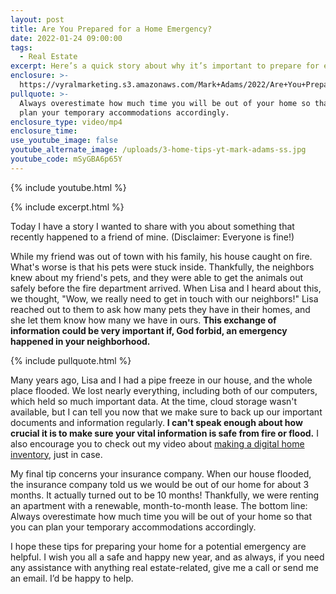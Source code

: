 ```yaml
---
layout: post
title: Are You Prepared for a Home Emergency?
date: 2022-01-24 09:00:00
tags:
  - Real Estate
excerpt: Here’s a quick story about why it’s important to prepare for emergencies.
enclosure: >-
  https://vyralmarketing.s3.amazonaws.com/Mark+Adams/2022/Are+You+Prepared+for+a+Home+Emergency_+(1).mp4
pullquote: >-
  Always overestimate how much time you will be out of your home so that you can
  plan your temporary accommodations accordingly.
enclosure_type: video/mp4
enclosure_time:
use_youtube_image: false
youtube_alternate_image: /uploads/3-home-tips-yt-mark-adams-ss.jpg
youtube_code: mSyGBA6p65Y
---
```

{% include youtube.html %}

{% include excerpt.html %}

Today I have a story I wanted to share with you about something that recently happened to a friend of mine. (Disclaimer: Everyone is fine\!)&nbsp;

While my friend was out of town with his family, his house caught on fire. What's worse is that his pets were stuck inside. Thankfully, the neighbors knew about my friend's pets, and they were able to get the animals out safely before the fire department arrived. When Lisa and I heard about this, we thought, "Wow, we really need to get in touch with our neighbors\!" Lisa reached out to them to ask how many pets they have in their homes, and she let them know how many we have in ours. **This exchange of information could be very important if, God forbid, an emergency happened in your neighborhood.**

{% include pullquote.html %}

Many years ago, Lisa and I had a pipe freeze in our house, and the whole place flooded. We lost nearly everything, including both of our computers, which held so much important data. At the time, cloud storage wasn't available, but I can tell you now that we make sure to back up our important documents and information regularly. **I can't speak enough about how crucial it is to make sure your vital information is safe from fire or flood.** I also encourage you to check out my video about [making a digital home inventory](https://www.youtube.com/watch?v=H3KJvHSCXtA&amp;list=UUZbv1oVEFX4aT5s4K-9-v6A&amp;index=56), just in case.&nbsp;

My final tip concerns your insurance company. When our house flooded, the insurance company told us we would be out of our home for about 3 months. It actually turned out to be 10 months\! Thankfully, we were renting an apartment with a renewable, month-to-month lease. The bottom line: Always overestimate how much time you will be out of your home so that you can plan your temporary accommodations accordingly.

I hope these tips for preparing your home for a potential emergency are helpful. I wish you all a safe and happy new year, and as always, if you need any assistance with anything real estate-related, give me a call or send me an email. I’d be happy to help.

&nbsp;
